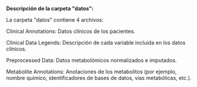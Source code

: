**Descripción de la carpeta "datos":**

La carpeta "datos" contiene 4 archivos:

Clinical Annotations: Datos clínicos de los pacientes.

Clinical Data Legends: Descripción de cada variable incluida en los datos clínicos.

Preprocessed Data: Datos metabolómicos normalizados e imputados.

Metabolite Annotations: Anotaciones de los metabolitos (por ejemplo, nombre químico, identificadores de bases de datos, vías metabólicas, etc.).
